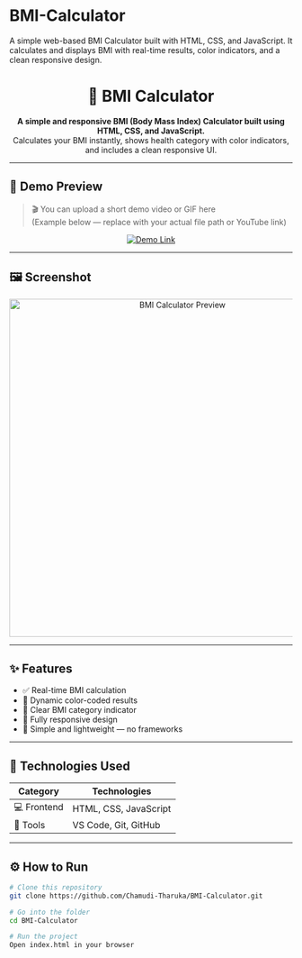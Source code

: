 # BMI-Calculator
A simple web-based BMI Calculator built with HTML, CSS, and JavaScript. It calculates and displays BMI with real-time results, color indicators, and a clean responsive design.
<h1 align="center">🧮 BMI Calculator</h1>

<p align="center">
  <b>A simple and responsive BMI (Body Mass Index) Calculator built using HTML, CSS, and JavaScript.</b><br/>
  Calculates your BMI instantly, shows health category with color indicators, and includes a clean responsive UI.
</p>

---

## 🎥 Demo Preview

> 🎬 You can upload a short demo video or GIF here  
> (Example below — replace with your actual file path or YouTube link)

<p align="center">
  <a href="https://youtube.com/your-video-link" target="_blank">
    <img src="https://img.shields.io/badge/▶️-Watch%20Demo-red?style=for-the-badge&logo=youtube" alt="Demo Link"/>
  </a>
</p>

---

## 🖼️ Screenshot
<p align="center">
  <img src="https://raw.githubusercontent.com/Chamudi-Tharuka/BMI-Calculator/main/assets/bmi_preview.png" alt="BMI Calculator Preview" width="600">
</p>

---

## ✨ Features

- ✅ Real-time BMI calculation  
- 🎨 Dynamic color-coded results  
- 📏 Clear BMI category indicator  
- 📱 Fully responsive design  
- 🧠 Simple and lightweight — no frameworks  

---

## 🧠 Technologies Used

| Category | Technologies |
|-----------|--------------|
| 💻 Frontend | HTML, CSS, JavaScript |
| 🧰 Tools | VS Code, Git, GitHub |

---

## ⚙️ How to Run

```bash
# Clone this repository
git clone https://github.com/Chamudi-Tharuka/BMI-Calculator.git

# Go into the folder
cd BMI-Calculator

# Run the project
Open index.html in your browser
